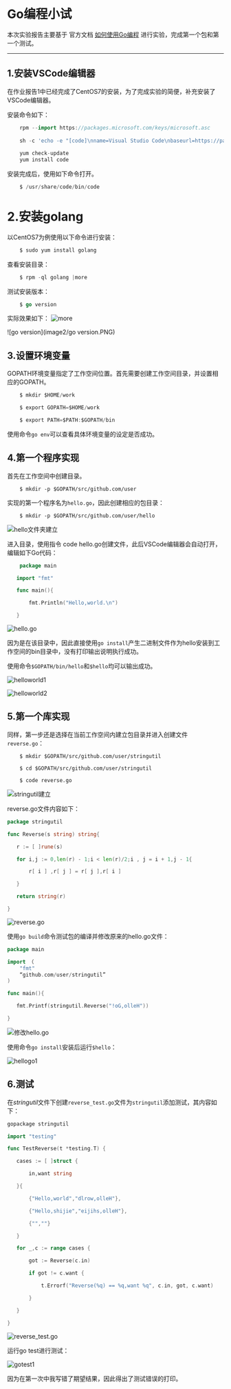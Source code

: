 # Go编程小试

本次实验报告主要基于 官方文档 [如何使用Go编程](https://go-zh.org/doc/code.html) 进行实验，完成第一个包和第一个测试。

-----

## 1.安装VSCode编辑器

在作业报告1中已经完成了CentOS7的安装，为了完成实验的简便，补充安装了VSCode编辑器。

安装命令如下：

```go
    rpm --import https://packages.microsoft.com/keys/microsoft.asc
     
    sh -c 'echo -e "[code]\nname=Visual Studio Code\nbaseurl=https://packages.microsoft.com/yumrepos/vscode\nenabled=1\ngpgcheck=1\ngpgkey=https://packages.microsoft.com/keys/microsoft.asc" > /etc/yum.repos.d/vscode.repo'
     
    yum check-update
    yum install code
```

安装完成后，使用如下命令打开。

```go
	$ /usr/share/code/bin/code
```

# 2.安装golang

以CentOS7为例使用以下命令进行安装：

```go
	$ sudo yum install golang
```

查看安装目录：

```go
	$ rpm -ql golang |more
```

测试安装版本：

```go
	$ go version
```

实际效果如下：	![more](image2/more.PNG)


![go version](image2/go version.PNG)

## 3.设置环境变量

GOPATH环境变量指定了工作空间位置。首先需要创建工作空间目录，并设置相应的GOPATH。

```go
    $ mkdir $HOME/work

    $ export GOPATH=$HOME/work

    $ export PATH=$PATH:$GOPATH/bin
```

使用命令`go env`可以查看具体环境变量的设定是否成功。

## 4.第一个程序实现

首先在工作空间中创建目录。

```
	$ mkdir -p $GOPATH/src/github.com/user
```

实现的第一个程序名为`hello.go`，因此创建相应的包目录：

```
	$ mkdir -p $GOPATH/src/github.com/user/hello
```

![hello文件夹建立](image2/hello文件夹建立.PNG)

进入目录，使用指令 code hello.go创建文件，此后VSCode编辑器会自动打开，编辑如下Go代码：

```go
	package main

​	import "fmt"

​	func main(){

​		fmt.Println("Hello,world.\n")	

​	}
```

![hello.go](image2/hello.go.PNG)

因为是在该目录中，因此直接使用`go install`产生二进制文件作为hello安装到工作空间的bin目录中，没有打印输出说明执行成功。

使用命令`$GOPATH/bin/hello`和`$hello`均可以输出成功。

![helloworld1](image2/helloworld1.PNG)

![helloworld2](image2/helloworld2.PNG)

## 5.第一个库实现

同样，第一步还是选择在当前工作空间内建立包目录并进入创建文件`reverse.go`：

```
    $ mkdir $GOPATH/src/github.com/user/stringutil

    $ cd $GOPATH/src/github.com/user/stringutil

    $ code reverse.go
```

![stringutil建立](image2/stringutil建立.PNG)

reverse.go文件内容如下：

```go
package stringutil

func Reverse(s string) string{	

​	r := [ ]rune(s)

​	for i,j := 0,len(r) - 1;i < len(r)/2;i , j = i + 1,j - 1{

​		r[ i ] ,r[ j ] = r[ j ],r[ i ]   

​	}

​	return string(r) 

}
```

![reverse.go](image2/reverse.go.PNG)

使用`go build`命令测试包的编译并修改原来的hello.go文件：

```go
package main

import （
	"fmt"
	“github.com/user/stringutil”
)

func main(){

​	fmt.Printf(stringutil.Reverse("!oG,olleH"))	

}
```

![修改hello.go](image2/修改hello.go.PNG)

使用命令`go install`安装后运行`$hello`：

![hellogo1](image2/hellogo1.PNG)

## 6.测试

在*stringutil*文件下创建`reverse_test.go`文件为`stringutil`添加测试，其内容如下：

```go
gopackage stringutil

import "testing"

func TestReverse(t *testing.T) {

​	cases := [ ]struct {

​		in,want string

​	}{

​		{"Hello,world","dlrow,olleH"},

​		{"Hello,shijie","eijihs,olleH"},

​		{"",""}

​	}

​	for _,c := range cases {

​		got := Reverse(c.in)

​		if got != c.want {

​			t.Errorf("Reverse(%q) == %q,want %q", c.in, got, c.want)

​		}		

​	}

}
```

![reverse_test.go](image2/reverse_test.go.PNG)

运行go test进行测试：

![gotest1](image2/gotest1.PNG)

因为在第一次中我写错了期望结果，因此得出了测试错误的打印。
